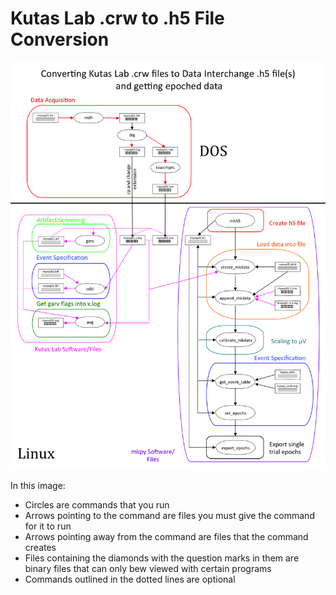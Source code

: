 Kutas Lab .crw to .h5 File Conversion
============================

![pipeline](crw2h5Cheatsheet.png)

In this image:

* Circles are commands that you run
* Arrows pointing to the command are files you must give the command for it to run
* Arrows pointing away from the command are files that the command creates
* Files containing the diamonds with the question marks in them are binary files that can only bew viewed with certain programs
* Commands outlined in the dotted lines are optional

